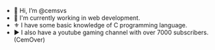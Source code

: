 - 👋 Hi, I’m @cemsvs
- 🌱 I'm currently working in web development.
- ⚜️ I have some basic knowledge of C programming language.
- ▶️ I also have a youtube gaming channel with over 7000 subscribers. (CemOver)

